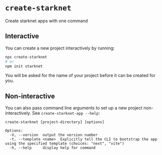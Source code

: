 # `create-starknet`

Create starknet apps with one command

## Interactive

You can create a new project interactively by running:

```bash
npx create-starknet
# or
npm init starknet
```

You will be asked for the name of your project before it can be created for you.

## Non-interactive

You can also pass command line arguments to set up a new project
non-interactively. See `create-starknet-app --help`:

```
create-starknet [project-directory] [options]

Options:
  -V, --version  output the version number
  -t, --template <name>  Explicitly tell the CLI to bootstrap the app using the specified template (choices: "next", "vite")
  -h, --help     display help for command
```

